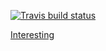  <!-- badges: start -->
  [![Travis build status](https://travis-ci.com/fdrennan/ndexpg.svg?branch=master)](https://travis-ci.com/fdrennan/ndexpg)
  <!-- badges: end -->


[Interesting](https://rstudio.github.io/renv/articles/docker.html#:~:text=Creating%20Docker%20Images%20with%20renv&text=Docker%20containers%20can%20be%20created,same%20pre%2Ddefined%20machine%20state.&text=With%20this%2C%20renv%20will%20download,when%20the%20image%20is%20created.)
